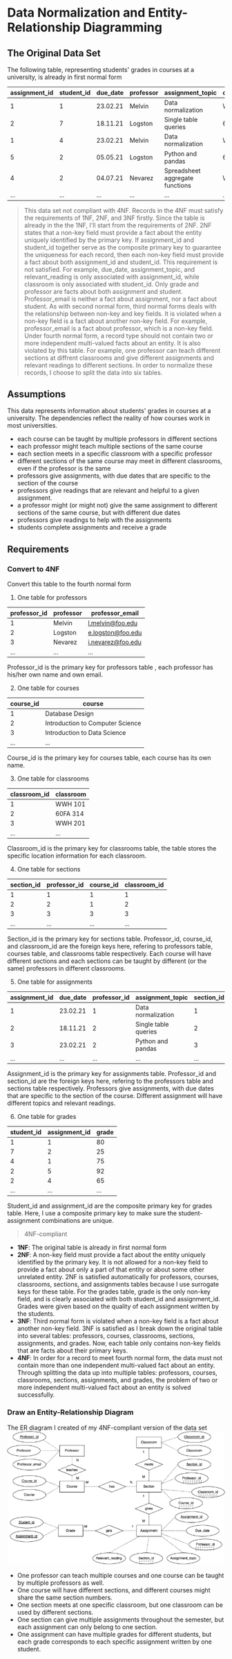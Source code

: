 # Data Normalization and Entity-Relationship Diagramming

## The Original Data Set

The following table, representing students' grades in courses at a university, is already in first normal form

| assignment_id | student_id | due_date | professor | assignment_topic                | classroom | grade | relevant_reading    | professor_email   |
| :------------ | :--------- | :------- | :-------- | :------------------------------ | :-------- | :---- | :------------------ | :---------------- |
| 1             | 1          | 23.02.21 | Melvin    | Data normalization              | WWH 101   | 80    | Deumlich Chapter 3  | l.melvin@foo.edu  |
| 2             | 7          | 18.11.21 | Logston   | Single table queries            | 60FA 314  | 25    | Dümmlers Chapter 11 | e.logston@foo.edu |
| 1             | 4          | 23.02.21 | Melvin    | Data normalization              | WWH 101   | 75    | Deumlich Chapter 3  | l.melvin@foo.edu  |
| 5             | 2          | 05.05.21 | Logston   | Python and pandas               | 60FA 314  | 92    | Dümmlers Chapter 14 | e.logston@foo.edu |
| 4             | 2          | 04.07.21 | Nevarez   | Spreadsheet aggregate functions | WWH 201   | 65    | Zehnder Page 87     | i.nevarez@foo.edu |
| ...           | ...        | ...      | ...       | ...                             | ...       | ...   | ...                 | ...               |

> This data set not compliant with 4NF. Records in the 4NF must satisfy the requirements of 1NF, 2NF, and 3NF firstly. Since the table is already in the the 1NF, I'll start from the requirements of 2NF. 2NF states that a non-key field must provide a fact about the entity uniquely identified by the primary key. If assignment_id and student_id together serve as the composite primary key to guarantee the uniqueness for each record, then each non-key field must provide a fact about both assignment_id and student_id. This requirement is not satisfied. For example, due_date, assignment_topic, and relevant_reading is only associated with assignment_id, while classroom is only associated with student_id. Only grade and professor are facts about both assignment and student. Professor_email is neither a fact about assignment, nor a fact about student. As with second normal form, third normal forms deals with the relationship between non-key and key fields. It is violated when a non-key field is a fact about another non-key field. For example, professor_email is a fact about professor, which is a non-key field. Under fourth normal form, a record type should not contain two or more independent multi-valued facts about an entity. It is also violated by this table. For example, one professor can teach different sections at diffrent classrooms and give different assignments and relevant readings to different sections. In order to normalize these records, I choose to split the data into six tables.

## Assumptions

This data represents information about students' grades in courses at a university. The dependencies reflect the reality of how courses work in most universities.

- each course can be taught by multiple professors in different sections
- each professor might teach multiple sections of the same course
- each section meets in a specific classroom with a specific professor
- different sections of the same course may meet in different classrooms, even if the professor is the same
- professors give assignments, with due dates that are specific to the section of the course
- professors give readings that are relevant and helpful to a given assignment.
- a professor might (or might not) give the same assignment to different sections of the same course, but with different due dates
- professors give readings to help with the assignments
- students complete assignments and receive a grade

## Requirements

### Convert to 4NF

Convert this table to the fourth normal form

1. One table for professors

| professor_id | professor | professor_email   |
| ------------ | --------- | ----------------- |
| 1            |  Melvin   | l.melvin@foo.edu  |
| 2            |  Logston  | e.logston@foo.edu |
| 3            |  Nevarez  | i.nevarez@foo.edu |
| ...          |  ...      | ...               |

Professor_id is the primary key for professors table , each professor has his/her own name and own email. 

2. One table for courses

| course_id | course                          |
| --------- | ------------------------------- |
| 1         | Database Design                 |
| 2         | Introduction to Computer Science|
| 3         | Introduction to Data Science    |
| ...       | ...                             |

Course_id is the primary key for courses table, each course has its own name.

3. One table for classrooms

| classroom_id | classroom |
| ------------ | --------- |
| 1            | WWH 101   |
| 2            | 60FA 314  |
| 3            | WWH 201   |
| ...          | ...       |

Classroom_id is the primary key for classrooms table, the table stores the specific location information for each classroom.

4. One table for sections

| section_id | professor_id | course_id | classroom_id |
| ---------- | ------------ | --------- | ------------ |
| 1          | 1            | 1         | 1            |
| 2          | 2            | 1         | 2            |
| 3          | 3            | 3         | 3            |
| ...        | ...          | ...       | ...          |

Section_id is the primary key for sections table. Professor_id, course_id, and classroom_id are the foreign keys here, refering to professors table, courses table, and classrooms table respectively. Each course will have different sections and each sections can be taught by different (or the same) professors in different classrooms. 

5. One table for assignments

| assignment_id | due_date | professor_id | assignment_topic                | section_id | relevant_reading    |
| ------------- | -------- | ------------ | ------------------------------- | ---------- | ------------------- |
| 1             | 23.02.21 | 1            | Data normalization              | 1          | Deumlich Chapter 3  |
| 2             | 18.11.21 | 2            | Single table queries            | 2          | Dümmlers Chapter 11 |
| 3             | 23.02.21 | 2            | Python and pandas               | 3          | Dümmlers Chapter 14 |
| ...           | ...      | ...          | ...                             | ...        | ...                 |

Assignment_id is the primary key for assignments table. Professor_id and section_id are the foreign keys here, refering to the professors table and sections table respectively. Professors give assignments, with due dates that are specific to the section of the course. Different assignment will have different topics and relevant readings. 

6. One table for grades

| student_id | assignment_id | grade |
| ---------- | ------------- | ----- |
| 1          | 1             | 80    |
| 7          | 2             | 25    |
| 4          | 1             | 75    |
| 2          | 5             | 92    |
| 2          | 4             | 65    |
| ...        | ...           | ...   |

Student_id and assignment_id are the composite primary key for grades table. Here, I use a composite primary key to make sure the student-assignment combinations are unique.

> 4NF-compliant

- **1NF**: The original table is already in first normal form
- **2NF**: A non-key field must provide a fact about the entity uniquely identified by the primary key. It is not allowed for a non-key field to provide a fact about only a part of that entity or about some other unrelated entity. 2NF is satisfied automatically for professors, courses, classrooms, sections, and assignments tables because I use surrogate keys for these table. For the grades table, grade is the only non-key field, and is clearly associated with both student_id and assignment_id. Grades were given based on the quality of each assignment written by the students.
- **3NF**: Third normal form is violated when a non-key field is a fact about another non-key field. 3NF is satisfied as I break down the original table into several tables: professors, courses, classrooms, sections, assignments, and grades. Now, each table only contains non-key fields that are facts about their primary keys.
- **4NF**: In order for a record to meet fourth normal form, the data must not contain more than one independent multi-valued fact about an entity. Through splitting the data up into multiple tables: professors, courses, classrooms, sections, assignments, and grades, the problem of two or more independent multi-valued fact about an entity is solved successfully. 

### Draw an Entity-Relationship Diagram

The ER diagram I created of my 4NF-compliant version of the data set
![ER diagram](./images/ERdiagram.drawio.png)

- One professor can teach multiple courses and one course can be taught by multiple professors as well. 
- One course will have different sections, and different courses might share the same section numbers.
- One section meets at one specific classroom, but one classroom can be used by different sections.
- One section can give multiple assignments throughout the semester, but each assignment can only belong to one section.
- One assignment can have multiple grades for different students, but each grade corresponds to each specific assignment written by one student.


